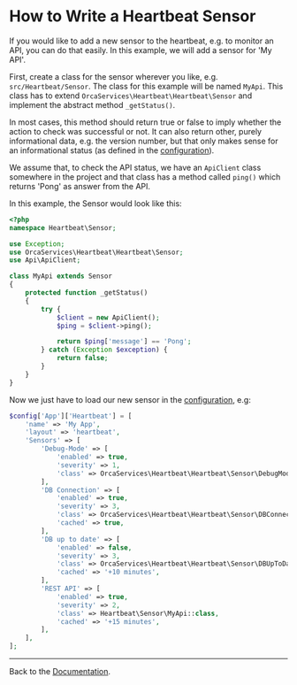 How to Write a Heartbeat Sensor
===============================

If you would like to add a new sensor to the heartbeat, e.g. to monitor an API,
you can do that easily. In this example, we will add a sensor for 'My API'.

First, create a class for the sensor wherever you like, e.g. ``src/Heartbeat/Sensor``.
The class for this example will be named ``MyApi``.
This class has to extend ``OrcaServices\Heartbeat\Heartbeat\Sensor``
and implement the abstract method ``_getStatus()``.

In most cases, this method should return true or false to imply whether the action to check was successful or not.
It can also return other, purely informational data, e.g. the version number,
but that only makes sense for an informational status (as defined in the [configuration](Configuration.md)).

We assume that, to check the API status, we have an ``ApiClient`` class somewhere in the project
and that class has a method called ``ping()`` which returns 'Pong' as answer from the API.

In this example, the Sensor would look like this:
```` php
<?php
namespace Heartbeat\Sensor;

use Exception;
use OrcaServices\Heartbeat\Heartbeat\Sensor;
use Api\ApiClient;

class MyApi extends Sensor
{
    protected function _getStatus()
    {
        try {
            $client = new ApiClient();
            $ping = $client->ping();

            return $ping['message'] == 'Pong';
        } catch (Exception $exception) {
            return false;
        }
    }
}
````

Now we just have to load our new sensor in the [configuration](Configuration.md), e.g:
```php
$config['App']['Heartbeat'] = [
    'name' => 'My App',
    'layout' => 'heartbeat',
    'Sensors' => [
        'Debug-Mode' => [
            'enabled' => true,
            'severity' => 1,
            'class' => OrcaServices\Heartbeat\Heartbeat\Sensor\DebugMode::class,
        ],
        'DB Connection' => [
            'enabled' => true,
            'severity' => 3,
            'class' => OrcaServices\Heartbeat\Heartbeat\Sensor\DBConnection::class,
            'cached' => true,
        ],
        'DB up to date' => [
            'enabled' => false,
            'severity' => 3,
            'class' => OrcaServices\Heartbeat\Heartbeat\Sensor\DBUpToDate::class,
            'cached' => '+10 minutes',
        ],
        'REST API' => [
            'enabled' => true,
            'severity' => 2,
            'class' => Heartbeat\Sensor\MyApi::class,
            'cached' => '+15 minutes',
        ],
    ],
];
```

---

Back to the [Documentation](Home.md).
